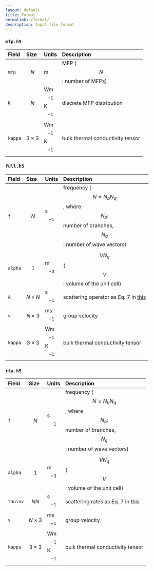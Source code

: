 ```yaml
---
layout: default
title: Format
permalink: /format/
description: Input file format
---
```




<script type="text/x-mathjax-config">
  MathJax.Hub.Config({
    extensions: [
      "MathMenu.js",
      "MathZoom.js",
      "AssistiveMML.js",
      "a11y/accessibility-menu.js"
    ],
    jax: ["input/TeX", "output/CommonHTML"],
    TeX: {
      extensions: [
        "AMSmath.js",
        "AMSsymbols.js",
        "noErrors.js",
        "noUndefined.js",
      ]
    }
  });
</script>

<script type="text/javascript" async
  src="https://cdn.mathjax.org/mathjax/latest/MathJax.js?config=TeX-MML-AM_CHTML">
</script>



### `mfp.h5`

| Field     | Size     | Units | Description | 
|:-------------|:------------------|:---------|:---------|
| `mfp`    | $$N$$      | m  |   MFP ($$N$$: number of MFPs)|
| `K`    | $$N$$      | Wm$$^{-1}$$K$$^{-1}$$  | discrete MFP distribution |   
| `kappa`    | $$3 \times 3$$      | Wm$$^{-1}$$K$$^{-1}$$  | bulk thermal conductivity tensor |    

### `full.h5`

| Field     | Size     | Units |  Description |
|:-------------|:------------------|:---------|:---------|
| `f`    | $$N$$      | s$$^{-1}$$  | frequency ($$N = N_bN_q$$, where $$N_b:$$ number of branches, $$N_q$$: number of wave vectors) |
| `alpha`    | $$1$$      | m$$^{-3}$$ | $$VN_q$$ ($$V$$: volume of the unit cell) |
| `A`     | $$N \times N $$ | s$$^{-1}$$  | scattering operator as Eq. 7 in [this](https://arxiv.org/pdf/2002.08940.pdf) |
| `v` | $$ N \times 3 $$| ms$$^{-1}$$ | group velocity |
| `kappa`    | $$3 \times 3$$      | Wm$$^{-1}$$K$$^{-1}$$  | bulk thermal conductivity tensor | 


### `rta.h5`

| Field     | Size     | Units |  Description |
|:-------------|:------------------|:---------|:---------|
| `f`    | $$N$$      | s$$^{-1}$$  | frequency ($$N = N_bN_q$$, where $$N_b:$$ number of branches, $$N_q$$: number of wave vectors) |
| `alpha`    | $$1$$      | m$$^{-3}$$ | $$VN_q$$ ($$V$$: volume of the unit cell) |
| `tauinv`     | $$NN $$ | s$$^{-1}$$  | scattering rates as Eq. 7 in [this](https://arxiv.org/pdf/2002.08940.pdf) |
| `v` | $$ N \times 3 $$| ms$$^{-1}$$ | group velocity |
| `kappa`    | $$3 \times 3$$      | Wm$$^{-1}$$K$$^{-1}$$  | bulk thermal conductivity tensor |  
